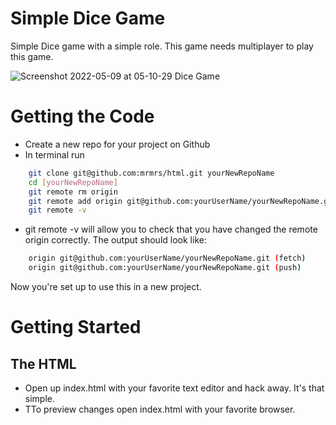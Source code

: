 # Simple Dice Game
Simple Dice game with a simple role. This game needs multiplayer to play this game.

![Screenshot 2022-05-09 at 05-10-29 Dice Game](https://user-images.githubusercontent.com/33959275/167319738-ee6590f7-b9a2-4641-b906-77318bb398e5.png)

# Getting the Code

* Create a new repo for your project on Github
* In terminal run
```bash
    git clone git@github.com:mrmrs/html.git yourNewRepoName
    cd [yourNewRepoName]
    git remote rm origin
    git remote add origin git@github.com:yourUserName/yourNewRepoName.git
    git remote -v
```


* git remote -v will allow you to check that you have changed the remote origin correctly. The output should look like:
```bash
    origin git@github.com:yourUserName/yourNewRepoName.git (fetch)
    origin git@github.com:yourUserName/yourNewRepoName.git (push)
```

Now you're set up to use this in a new project.

# Getting Started

## The HTML
* Open up index.html with your favorite text editor and hack away. It's that simple.
* TTo preview changes open index.html with your favorite browser.
